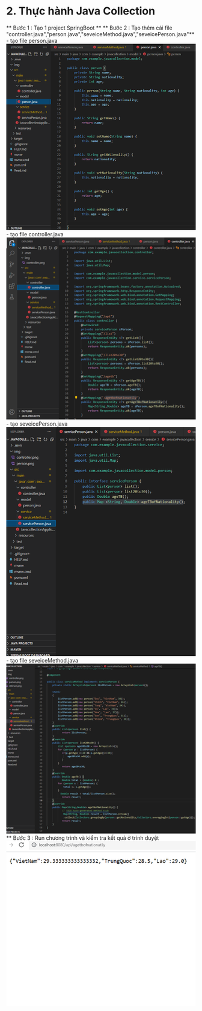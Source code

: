 # 2. Thực hành Java Collection
** Bước 1 : Tạo 1 project SpringBoot **
** Bước 2 : Tạo thêm cái file "controller.java","person.java","seveiceMethod.java","seveicePerson.java"**
    - tạo file person.java
    ![1](img/person.png)
    - tạo file controller.java
    ![2](img/controller.png)
    - tạo seveicePerson.java
    ![3](img/sPerson.png) 
    - tạo file seveiceMethod.java
    ![2](img/sMethod.png)
** Bước 3 : Run chương trình và kiểm tra kết quả ở trình duyệt
    ![4](img/run.png)